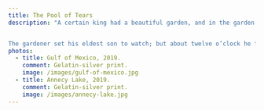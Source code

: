 ```yaml
---
title: The Pool of Tears
description: "A certain king had a beautiful garden, and in the garden stood a tree which bore golden apples. These apples were always counted, and about the time when they began to grow ripe it was found that every night one of them was gone. The king became very angry at this, and ordered the gardener to keep watch all night under the tree. 


The gardener set his eldest son to watch; but about twelve o’clock he fell asleep, and in the morning another of the apples was missing. Then the second son was ordered to watch; and at midnight he too fell asleep, and in the morning another apple was gone. Then the third son offered to keep watch; but the gardener at first would not let him, for fear some harm should come to him: however, at last he consented, and the young man laid himself under the tree to watch."
photos:
  - title: Gulf of Mexico, 2019.
    comment: Gelatin-silver print.
    image: /images/gulf-of-mexico.jpg
  - title: Annecy Lake, 2019.
    comment: Gelatin-silver print.
    image: /images/annecy-lake.jpg
---
```


